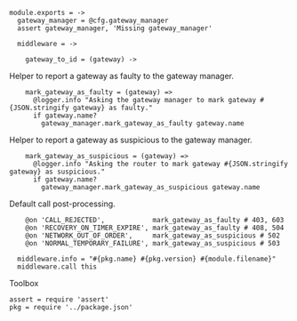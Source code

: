     module.exports = ->
      gateway_manager = @cfg.gateway_manager
      assert gateway_manager, 'Missing gateway_manager'

      middleware = ->

        gateway_to_id = (gateway) ->

Helper to report a gateway as faulty to the gateway manager.

        mark_gateway_as_faulty = (gateway) =>
          @logger.info "Asking the gateway manager to mark gateway #{JSON.stringify gateway} as faulty."
          if gateway.name?
            gateway_manager.mark_gateway_as_faulty gateway.name

Helper to report a gateway as suspicious to the gateway manager.

        mark_gateway_as_suspicious = (gateway) =>
          @logger.info "Asking the router to mark gateway #{JSON.stringify gateway} as suspicious."
          if gateway.name?
            gateway_manager.mark_gateway_as_suspicious gateway.name

Default call post-processing.

        @on 'CALL_REJECTED',            mark_gateway_as_faulty # 403, 603
        @on 'RECOVERY_ON_TIMER_EXPIRE', mark_gateway_as_faulty # 408, 504
        @on 'NETWORK_OUT_OF_ORDER',     mark_gateway_as_suspicious # 502
        @on 'NORMAL_TEMPORARY_FAILURE', mark_gateway_as_suspicious # 503

      middleware.info = "#{pkg.name} #{pkg.version} #{module.filename}"
      middleware.call this

Toolbox

    assert = require 'assert'
    pkg = require '../package.json'
